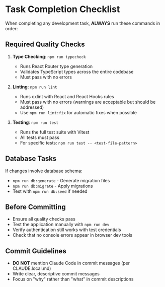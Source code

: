 # Task Completion Checklist

When completing any development task, **ALWAYS** run these commands in order:

## Required Quality Checks
1. **Type Checking**: `npm run typecheck`
   - Runs React Router type generation
   - Validates TypeScript types across the entire codebase
   - Must pass with no errors

2. **Linting**: `npm run lint`
   - Runs oxlint with React and React Hooks rules
   - Must pass with no errors (warnings are acceptable but should be addressed)
   - Use `npm run lint:fix` for automatic fixes when possible

3. **Testing**: `npm run test`
   - Runs the full test suite with Vitest
   - All tests must pass
   - For specific tests: `npm run test -- <test-file-pattern>`

## Database Tasks
If changes involve database schema:
- `npm run db:generate` - Generate migration files
- `npm run db:migrate` - Apply migrations
- Test with `npm run db:seed` if needed

## Before Committing
- Ensure all quality checks pass
- Test the application manually with `npm run dev`
- Verify authentication still works with test credentials
- Check that no console errors appear in browser dev tools

## Commit Guidelines
- **DO NOT** mention Claude Code in commit messages (per CLAUDE.local.md)
- Write clear, descriptive commit messages
- Focus on "why" rather than "what" in commit descriptions